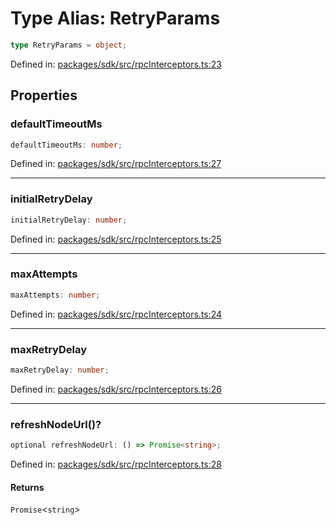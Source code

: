 # Type Alias: RetryParams

```ts
type RetryParams = object;
```

Defined in: [packages/sdk/src/rpcInterceptors.ts:23](https://github.com/towns-protocol/towns/blob/0db1fd0ac7258e8db8cedfb6183e8eade8284fa1/packages/sdk/src/rpcInterceptors.ts#L23)

## Properties

### defaultTimeoutMs

```ts
defaultTimeoutMs: number;
```

Defined in: [packages/sdk/src/rpcInterceptors.ts:27](https://github.com/towns-protocol/towns/blob/0db1fd0ac7258e8db8cedfb6183e8eade8284fa1/packages/sdk/src/rpcInterceptors.ts#L27)

***

### initialRetryDelay

```ts
initialRetryDelay: number;
```

Defined in: [packages/sdk/src/rpcInterceptors.ts:25](https://github.com/towns-protocol/towns/blob/0db1fd0ac7258e8db8cedfb6183e8eade8284fa1/packages/sdk/src/rpcInterceptors.ts#L25)

***

### maxAttempts

```ts
maxAttempts: number;
```

Defined in: [packages/sdk/src/rpcInterceptors.ts:24](https://github.com/towns-protocol/towns/blob/0db1fd0ac7258e8db8cedfb6183e8eade8284fa1/packages/sdk/src/rpcInterceptors.ts#L24)

***

### maxRetryDelay

```ts
maxRetryDelay: number;
```

Defined in: [packages/sdk/src/rpcInterceptors.ts:26](https://github.com/towns-protocol/towns/blob/0db1fd0ac7258e8db8cedfb6183e8eade8284fa1/packages/sdk/src/rpcInterceptors.ts#L26)

***

### refreshNodeUrl()?

```ts
optional refreshNodeUrl: () => Promise<string>;
```

Defined in: [packages/sdk/src/rpcInterceptors.ts:28](https://github.com/towns-protocol/towns/blob/0db1fd0ac7258e8db8cedfb6183e8eade8284fa1/packages/sdk/src/rpcInterceptors.ts#L28)

#### Returns

`Promise`\<`string`\>

